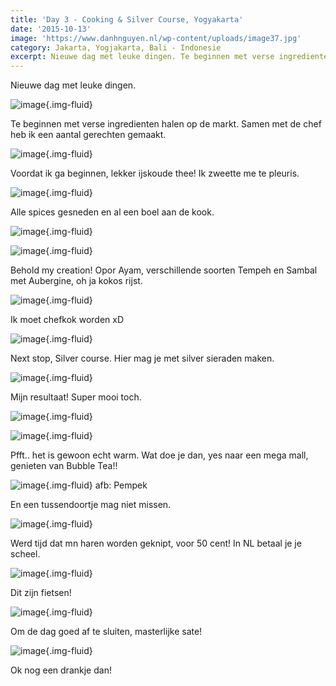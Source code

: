 ```yaml
---
title: 'Day 3 - Cooking & Silver Course, Yogyakarta'
date: '2015-10-13'
image: 'https://www.danhnguyen.nl/wp-content/uploads/image37.jpg'
category: Jakarta, Yogjakarta, Bali - Indonesie
excerpt: Nieuwe dag met leuke dingen. Te beginnen met verse ingredienten halen op de markt. Samen met de chef heb ik een...
---
```


Nieuwe dag met leuke dingen.

![image](https://www.danhnguyen.nl/wp-content/uploads/image33-1024x576.jpg){.img-fluid}

Te beginnen met verse ingredienten halen op de markt. Samen met de chef heb ik een aantal gerechten gemaakt.

![image](https://www.danhnguyen.nl/wp-content/uploads/image34-1024x576.jpg){.img-fluid}

Voordat ik ga beginnen, lekker ijskoude thee! Ik zweette me te pleuris.

![image](https://www.danhnguyen.nl/wp-content/uploads/image35-1024x576.jpg){.img-fluid}

Alle spices gesneden en al een boel aan de kook.

![image](https://www.danhnguyen.nl/wp-content/uploads/image37-1024x576.jpg){.img-fluid}

![image](https://www.danhnguyen.nl/wp-content/uploads/image39-1024x576.jpg){.img-fluid}

Behold my creation! Opor Ayam, verschillende soorten Tempeh en Sambal met Aubergine, oh ja kokos rijst.

![image](https://www.danhnguyen.nl/wp-content/uploads/image38-1024x576.jpg){.img-fluid}

Ik moet chefkok worden xD

![image](https://www.danhnguyen.nl/wp-content/uploads/image41-1024x576.jpg){.img-fluid}

Next stop, Silver course. Hier mag je met silver sieraden maken.

![image](https://www.danhnguyen.nl/wp-content/uploads/image36-1024x576.jpg){.img-fluid}

Mijn resultaat! Super mooi toch.

![image](https://www.danhnguyen.nl/wp-content/uploads/image43-1024x576.jpg){.img-fluid}

![image](https://www.danhnguyen.nl/wp-content/uploads/image44-1024x576.jpg){.img-fluid}

Pfft.. het is gewoon echt warm. Wat doe je dan, yes naar een mega mall, genieten van Bubble Tea!!

![image](https://www.danhnguyen.nl/wp-content/uploads/image45-1024x576.jpg){.img-fluid} afb: Pempek

En een tussendoortje mag niet missen.

![image](https://www.danhnguyen.nl/wp-content/uploads/image46-1024x576.jpg){.img-fluid}

Werd tijd dat mn haren worden geknipt, voor 50 cent! In NL betaal je je scheel.

![image](https://www.danhnguyen.nl/wp-content/uploads/image48-1024x576.jpg){.img-fluid}

Dit zijn fietsen!

![image](https://www.danhnguyen.nl/wp-content/uploads/image47-1024x576.jpg){.img-fluid}

Om de dag goed af te sluiten, masterlijke sate!

![image](https://www.danhnguyen.nl/wp-content/uploads/image49-1024x576.jpg){.img-fluid}

Ok nog een drankje dan!

